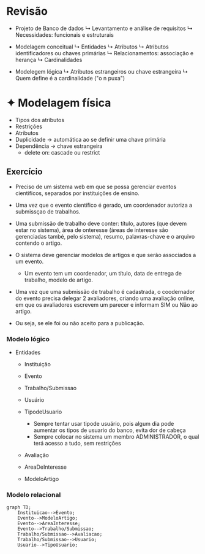 # Revisão
* Projeto de Banco de dados
   ↳ Levantamento e análise de requisitos
   ↳ Necessidades: funcionais e estruturais
  
* Modelagem conceitual
  ↳ Entidades
  ↳ Atributos
  ↳ Atributos identificadores ou chaves primárias
  ↳ Relacionamentos: associação e herança
  ↳ Cardinalidades
      
* Modelegem lógica
  ↳ Atributos estrangeiros ou chave estrangeira
  ↳ Quem define é a cardinalidade ("o n puxa")
  
# ✦ Modelagem física
  * Tipos dos atributos
  * Restrições
  * Atributos
  * Duplicidade → automática ao se definir uma chave primária
  * Dependência → chave estrangeira
    * delete on: cascade ou restrict

## Exercício
  * Preciso de um sistema web em que se possa gerenciar eventos cientificos, separados por instituições de ensino.
    
  * Uma vez que o evento científico é gerado, um coordenador autoriza a submissçao de trabalhos.
    
  * Uma submissão de trabalho deve conter: título, autores (que devem estar no sistema), área de onteresse (áreas de interesse são gerenciadas també, pelo sistema), resumo, palavras-chave e o arquivo contendo o artigo.
    
  * O sistema deve gerenciar modelos de artigos e que serão associados a um evento. 
    - Um evento tem um coordenador, um título, data de entrega de trabalho, modelo de artigo.
      
  * Uma vez que uma submissão de trabalho é cadastrada, o coodernador do evento precisa delegar 2 avaliadores, criando uma avaliação online, em que os avaliadores escrevem um parecer e informam SIM ou Não ao artigo.
    
  * Ou seja, se ele foi ou não aceito para a publicação.

### Modelo lógico

* Entidades
  - Instituição
    
  - Evento
    
  - Trabalho/Submissao
    
  - Usuário
    
  - TipodeUsuario
    - Sempre tentar usar tipode usuário, pois algum dia pode aumentar os tipos de usuario do banco, evita dor de cabeça
    - Sempre colocar no sistema um membro ADMINISTRADOR, o qual terá acesso a tudo, sem restrições
  
  - Avaliação
    
  - AreaDeInteresse
    
  - ModeloArtigo

### Modelo relacional
```mermaid
graph TD;
    Instituicao-->Evento;
    Evento-->ModeloArtigo;
    Evento-->AreaInteresse;
    Evento-->Trabalho/Submissao;
    Trabalho/Submissao-->Avaliacao;
    Trabalho/Submissao-->Usuario;
    Usuario-->TipoUsuario;
```
